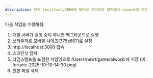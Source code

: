 ```yaml
---
description: 현재 localhost:3000을 모바일 사이즈로 캡처해서 aiwork에 저장
---
```


다음 작업을 수행해줘:
1. 개발 서버가 실행 중이 아니면 백그라운드로 실행
2. 브라우저를 모바일 사이즈(375x667)로 설정
3. http://localhost:3000 접속
4. 스크린샷 캡처
5. 타임스탬프를 포함한 파일명으로 /Users/newt/game/aiwork/에 저장 (예: fortune-2025-10-10-14-30.png)
6. 원본 파일 삭제
